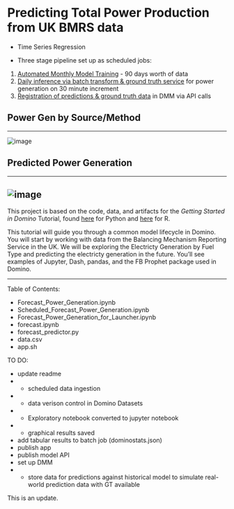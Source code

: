 # Predicting Total Power Production from UK BMRS data
- Time Series Regression

- Three stage pipeline set up as scheduled jobs:
1. [Automated Monthly Model Training](view/train_pred_pipeline.py) - 90 days worth of data
2. [Daily inference via batch transform & ground truth service](view/Batch_Transform.py) for power generation on 30 minute increment
3. [Registration of predictions & ground truth data](view/reg_preds_gt.py) in DMM via API calls

## Power Gen by Source/Method
---
![image](raw/latest/results/total_hist.png)

## Predicted Power Generation
--- 
![image](raw/latest/results/total_forecast.png)
---
This project is based on the code, data, and artifacts for the *Getting Started in Domino* Tutorial, found 
[here](https://docs.dominodatalab.com/en/4.1/get_started/index.html) for Python and 
[here](https://docs.dominodatalab.com/en/4.1/get_started_r/index.html) for R.

This tutorial will guide you through a common model lifecycle in Domino. 
You will start by working with data from the Balancing Mechanism Reporting Service in the UK. 
We will be exploring the Electricty Generation by Fuel Type and predicting the electricty generation in the future. 
You’ll see examples of Jupyter, Dash, pandas, and the FB Prophet package used in Domino.

---
Table of Contents:

* Forecast_Power_Generation.ipynb
* Scheduled_Forecast_Power_Generation.ipynb
* Forecast_Power_Generation_for_Launcher.ipynb
* forecast.ipynb
* forecast_predictor.py
* data.csv
* app.sh

TO DO:
* update readme
* - scheduled data ingestion
* - data verison control in Domino Datasets
* - Exploratory notebook converted to jupyter notebook
* - graphical results saved 
* add tabular results to batch job (dominostats.json)
* publish app
* publish model API
* set up DMM
* - store data for predictions against historical model to simulate real-world prediction data with GT available

This is an update.